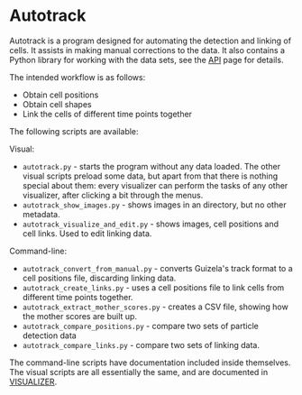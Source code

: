 Autotrack
=========

Autotrack is a program designed for automating the detection and linking of cells. It assists in making manual
corrections to the data. It also contains a Python library for working with the data sets, see the [API] page for
details.

The intended workflow is as follows:

* Obtain cell positions
* Obtain cell shapes
* Link the cells of different time points together

The following scripts are available:

Visual:
* `autotrack.py` - starts the program without any data loaded. The other visual scripts preload some data, but apart
  from that there is nothing special about them: every visualizer can perform the tasks of any other visualizer, after
  clicking a bit through the menus.
* `autotrack_show_images.py` - shows images in an directory, but no other metadata.
* `autotrack_visualize_and_edit.py` - shows images, cell positions and cell links. Used to edit linking data.

Command-line:
* `autotrack_convert_from_manual.py` - converts Guizela's track format to a cell positions file, discarding linking
  data.
* `autotrack_create_links.py` - uses a cell positions file to link cells from different time points together.
* `autotrack_extract_mother_scores.py` - creates a CSV file, showing how the mother scores are built up.
* `autotrack_compare_positions.py` - compare two sets of particle detection data
* `autotrack_compare_links.py` - compare two sets of linking data.

The command-line scripts have documentation included inside themselves. The visual scripts are all essentially the same,
and are documented in [VISUALIZER].

[API]: API.md
[TRACK_MANUALLY]: TRACK_MANUALLY.md
[VISUALIZER]: VISUALIZER.md
